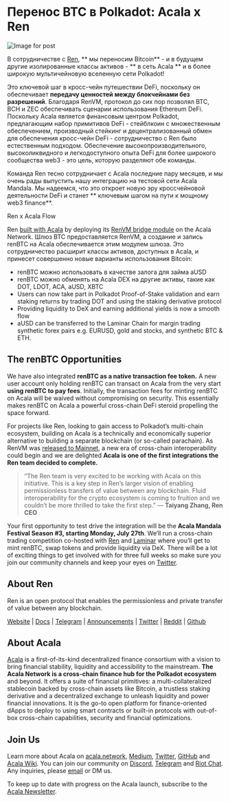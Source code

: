 # Перенос BTC в Polkadot: Acala x Ren

![Image for post](https://miro.medium.com/max/3200/0*t3D78kECFlwX7T1L)

В сотрудничестве с [ Ren](https://renproject.io/), ** мы переносим Bitcoin** - и в будущем другие изолированные классы активов - ** в сеть Acala ** и в более широкую мультичейновую вселенную сети Polkadot!

Это ключевой шаг в кросс-чейн путешествии DeFi, поскольку он обеспечивает **передачу ценностей между блокчейнами без разрешений**. Благодаря RenVM, протокол до сих пор позволял BTC, BCH и ZEC обеспечивать сценарии использования Ethereum DeFi. Поскольку Acala является финансовым центром Polkadot, предлагающим набор примитивов DeFi - стейблкоин с множественным обеспечением, производный стейкинг и децентрализованный обмен для обеспечения кросс-чейн DeFi - сотрудничество с Ren было естественным подходом. Обеспечение высокопроизводительного, высоколиквидного и легкодоступного опыта DeFi для более широкого сообщества web3 - это цель, которую разделяют обе команды.

Команда Ren тесно сотрудничает с Acala последние пару месяцев, и мы очень рады выпустить нашу интеграцию на тестовой сети Acala Mandala. Мы надеемся, что это откроет новую эру кроссчейновой деятельности DeFi и станет ** ключевым шагом на пути к мощному web3 finance**.

Ren x Acala Flow

Ren [built with Acala](https://github.com/AcalaNetwork/Acala/wiki/U.-Build-with-Acala) by deploying its [RenVM bridge module](https://github.com/AcalaNetwork/Acala/tree/master/ecosystem-modules/ren/renvm-bridge) on the Acala Network. Шлюз BTC предоставляется RenVM, а создание и запись renBTC на Acala обеспечивается этим модулем шлюза. Это сотрудничество расширит классы активов, доступных в Acala, и принесет совершенно новые варианты использования Bitcoin:

- renBTC можно использовать в качестве залога для займа aUSD
- renBTC можно обменять на Acala DEX на другие активы, такие как DOT, LDOT, ACA, aUSD, XBTC
- Users can now take part in Polkadot Proof-of-Stake validation and earn staking returns by trading DOT and using the staking derivative protocol
- Providing liquidity to DeX and earning additional yields is now a smooth flow
- aUSD can be transferred to the Laminar Chain for margin trading synthetic forex pairs e.g. EURUSD, gold and stocks, and synthetic BTC & ETH.

## **The renBTC Opportunities**

We have also integrated **renBTC as a native transaction fee token.** A new user account only holding renBTC can transact on Acala from the very start **using renBTC to pay fees**. Initially, the transaction fees for minting renBTC on Acala will be waived without compromising on security. This essentially makes renBTC on Acala a powerful cross-chain DeFi steroid propelling the space forward.

For projects like Ren, looking to gain access to Polkadot’s multi-chain ecosystem, building on Acala is a technically and economically superior alternative to building a separate blockchain (or so-called parachain). As RenVM was [released to Mainnet](https://medium.com/renproject/renvm-mainnet-release-98cac4c6fa8e), a new era of cross-chain interoperability could begin and we are delighted **Acala is one of the first integrations the Ren team decided to complete.**

> “The Ren team is very excited to be working with Acala on this initiative. This is a key step in Ren’s larger vision of enabling permissionless transfers of value between any blockchain. Fluid interoperability for the crypto ecosystem is coming to fruition and we couldn’t be more thrilled to take the first step.” — **Taiyang Zhang, Ren CEO**

Your first opportunity to test drive the integration will be the **Acala Mandala Festival Season #3, starting Monday, July 27th**. We’ll run a cross-chain trading competition co-hosted with [Ren](https://renproject.io/) and [Laminar](http://laminar.one/) where you’ll get to mint renBTC, swap tokens and provide liquidity via DeX. There will be a lot of exciting things to get involved with for three full weeks so make sure you join our community channels and keep your eyes on [Twitter](https://twitter.com/AcalaNetwork).

## **About Ren**

Ren is an open protocol that enables the permissionless and private transfer of value between any blockchain.

[Website](https://renproject.io/) | [Docs](https://docs.renproject.io/ren) | [Telegram](https://t.me/renproject) | [Announcements](https://t.me/renprojectann) | [Twitter](https://twitter.com/renprotocol) | [Reddit](https://www.reddit.com/r/renproject) | [Github](https://github.com/renproject)

## About Acala

[Acala](http://acala.network/) is a first-of-its-kind decentralized finance consortium with a vision to bring financial stability, liquidity and accessibility to the mainstream. **The Acala Network is a cross-chain finance hub for the Polkadot ecosystem** and beyond. It offers a suite of financial primitives: a multi-collateralized stablecoin backed by cross-chain assets like Bitcoin, a trustless staking derivative and a decentralized exchange to unleash liquidity and power financial innovations. It is the go-to open platform for finance-oriented dApps to deploy to using smart contracts or built-in protocols with out-of-box cross-chain capabilities, security and financial optimizations.

## Join Us

Learn more about Acala on [acala.network](https://acala.network/), [Medium](https://medium.com/acalanetwork), [Twitter](https://twitter.com/AcalaNetwork), [GitHub](https://github.com/AcalaNetwork/Acala) and [Acala Wiki](https://github.com/AcalaNetwork/Acala/wiki). You can join our community on [Discord](https://discord.gg/vdbFVCH), [Telegram](https://t.me/acalaofficial) and [Riot Chat](https://riot.im/app/#/room/#acala:matrix.org). Any inquiries, please [email](http://hello@acala.network/) or DM us.

To keep up to date with progress on the Acala launch, subscribe to the [Acala Newsletter](https://share.hsforms.com/1X9RxkXk-R62I0VNbATaDXw4h8qc).
